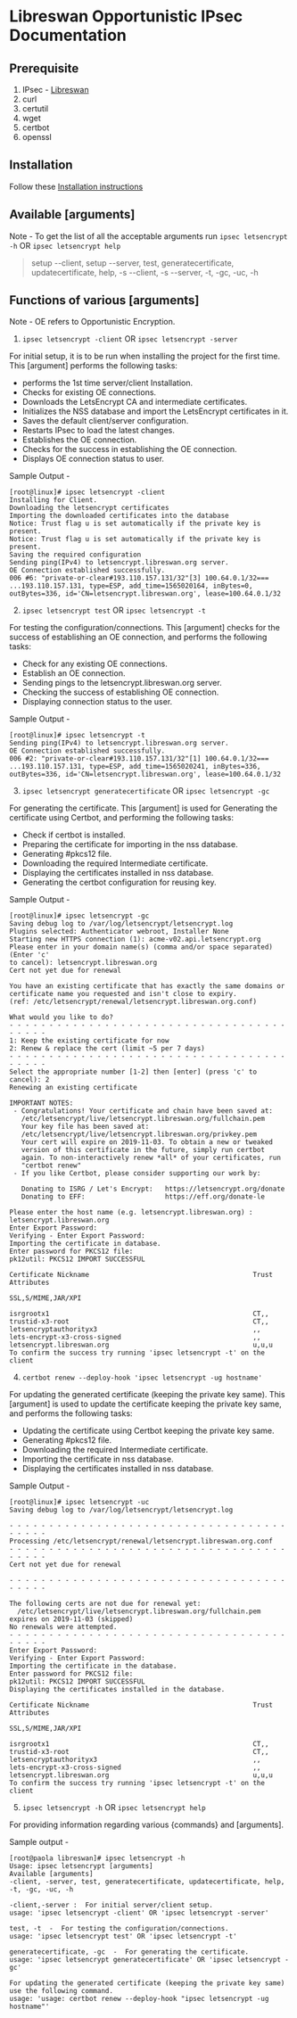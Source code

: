 # Libreswan Opportunistic IPsec Documentation

## Prerequisite
1. IPsec -  [Libreswan](https://github.com/libreswan/libreswan/)
2. curl
3. certutil
4. wget
5. certbot
6. openssl

## Installation

Follow these [Installation instructions](https://github.com/libreswan/libreswan/blob/master/README.md#compiling-the-userland-and-ike-daemon-manually-in-usrlocal)

## Available [arguments]
Note - To get the list of all the acceptable arguments run `ipsec letsencrypt -h` OR `ipsec letsencrypt help`

> setup --client, setup --server, test, generatecertificate, updatecertificate, help, -s --client, -s --server, -t, -gc, -uc, -h

## Functions of various [arguments]
Note - OE refers to Opportunistic Encryption.

1. `ipsec letsencrypt -client` OR `ipsec letsencrypt -server`

For initial setup, it is to be run when installing the project for the first time. This [argument] performs the following tasks:
* performs the 1st time server/client Installation.
* Checks for existing OE connections.
* Downloads the LetsEncrypt CA and intermediate certificates.
* Initializes the NSS database and import the LetsEncrypt certificates in it.
* Saves the default client/server configuration.
* Restarts IPsec to load the latest changes.
* Establishes the OE connection.
* Checks for the success in establishing the OE connection.
* Displays OE connection status to user.

Sample Output -
```
[root@linux]# ipsec letsencrypt -client
Installing for Client.
Downloading the letsencrypt certificates
Importing the downloaded certificates into the database
Notice: Trust flag u is set automatically if the private key is present.
Notice: Trust flag u is set automatically if the private key is present.
Saving the required configuration
Sending ping(IPv4) to letsencrypt.libreswan.org server.
OE Connection established successfully.
006 #6: "private-or-clear#193.110.157.131/32"[3] 100.64.0.1/32=== ...193.110.157.131, type=ESP, add_time=1565020164, inBytes=0, outBytes=336, id='CN=letsencrypt.libreswan.org', lease=100.64.0.1/32
```

2. `ipsec letsencrypt test` OR `ipsec letsencrypt -t`

For testing the configuration/connections. This [argument] checks for the success of establishing an OE connection, and performs the following tasks:
* Check for any existing OE connections.
* Establish an OE connection.
* Sending pings to the letsencrypt.libreswan.org server.
* Checking the success of establishing OE connection.
* Displaying connection status to the user.

Sample Output -
```
[root@linux]# ipsec letsencrypt -t
Sending ping(IPv4) to letsencrypt.libreswan.org server.
OE Connection established successfully.
006 #2: "private-or-clear#193.110.157.131/32"[1] 100.64.0.1/32=== ...193.110.157.131, type=ESP, add_time=1565020241, inBytes=336, outBytes=336, id='CN=letsencrypt.libreswan.org', lease=100.64.0.1/32
```

3. `ipsec letsencrypt generatecertificate` OR `ipsec letsencrypt -gc`

For generating the certificate. This [argument] is used for Generating the certificate using Certbot, and performing the following tasks:
* Check if certbot is installed.
* Preparing the certificate for importing in the nss database.
* Generating #pkcs12 file.
* Downloading the required Intermediate certificate.
* Displaying the certificates installed in nss database.
* Generating the certbot configuration for reusing key.

Sample Output -
```
[root@linux]# ipsec letsencrypt -gc
Saving debug log to /var/log/letsencrypt/letsencrypt.log
Plugins selected: Authenticator webroot, Installer None
Starting new HTTPS connection (1): acme-v02.api.letsencrypt.org
Please enter in your domain name(s) (comma and/or space separated)  (Enter 'c'
to cancel): letsencrypt.libreswan.org
Cert not yet due for renewal

You have an existing certificate that has exactly the same domains or certificate name you requested and isn't close to expiry.
(ref: /etc/letsencrypt/renewal/letsencrypt.libreswan.org.conf)

What would you like to do?
- - - - - - - - - - - - - - - - - - - - - - - - - - - - - - - - - - - - - - - -
1: Keep the existing certificate for now
2: Renew & replace the cert (limit ~5 per 7 days)
- - - - - - - - - - - - - - - - - - - - - - - - - - - - - - - - - - - - - - - -
Select the appropriate number [1-2] then [enter] (press 'c' to cancel): 2
Renewing an existing certificate

IMPORTANT NOTES:
 - Congratulations! Your certificate and chain have been saved at:
   /etc/letsencrypt/live/letsencrypt.libreswan.org/fullchain.pem
   Your key file has been saved at:
   /etc/letsencrypt/live/letsencrypt.libreswan.org/privkey.pem
   Your cert will expire on 2019-11-03. To obtain a new or tweaked
   version of this certificate in the future, simply run certbot
   again. To non-interactively renew *all* of your certificates, run
   "certbot renew"
 - If you like Certbot, please consider supporting our work by:

   Donating to ISRG / Let's Encrypt:   https://letsencrypt.org/donate
   Donating to EFF:                    https://eff.org/donate-le

Please enter the host name (e.g. letsencrypt.libreswan.org) : letsencrypt.libreswan.org
Enter Export Password:
Verifying - Enter Export Password:
Importing the certificate in database.
Enter password for PKCS12 file:
pk12util: PKCS12 IMPORT SUCCESSFUL

Certificate Nickname                                         Trust Attributes
                                                             SSL,S/MIME,JAR/XPI

isrgrootx1                                                   CT,,
trustid-x3-root                                              CT,,
letsencryptauthorityx3                                       ,,   
lets-encrypt-x3-cross-signed                                 ,,   
letsencrypt.libreswan.org                                    u,u,u
To confirm the success try running 'ipsec letsencrypt -t' on the client
```

4. `certbot renew --deploy-hook 'ipsec letsencrypt -ug hostname'`

For updating the generated certificate (keeping the private key same). This [argument] is used to update the certificate keeping the private key same, and performs the following tasks:
* Updating the certificate using Certbot keeping the private key same.
* Generating #pkcs12 file.
* Downloading the required Intermediate certificate.
* Importing the certificate in nss database.
* Displaying the certificates installed in nss database.

Sample Output -
```
[root@linux]# ipsec letsencrypt -uc
Saving debug log to /var/log/letsencrypt/letsencrypt.log

- - - - - - - - - - - - - - - - - - - - - - - - - - - - - - - - - - - - - - - -
Processing /etc/letsencrypt/renewal/letsencrypt.libreswan.org.conf
- - - - - - - - - - - - - - - - - - - - - - - - - - - - - - - - - - - - - - - -
Cert not yet due for renewal

- - - - - - - - - - - - - - - - - - - - - - - - - - - - - - - - - - - - - - - -

The following certs are not due for renewal yet:
  /etc/letsencrypt/live/letsencrypt.libreswan.org/fullchain.pem expires on 2019-11-03 (skipped)
No renewals were attempted.
- - - - - - - - - - - - - - - - - - - - - - - - - - - - - - - - - - - - - - - -
Enter Export Password:
Verifying - Enter Export Password:
Importing the certificate in the database.
Enter password for PKCS12 file:
pk12util: PKCS12 IMPORT SUCCESSFUL
Displaying the certificates installed in the database.

Certificate Nickname                                         Trust Attributes
                                                             SSL,S/MIME,JAR/XPI

isrgrootx1                                                   CT,,
trustid-x3-root                                              CT,,
letsencryptauthorityx3                                       ,,   
lets-encrypt-x3-cross-signed                                 ,,   
letsencrypt.libreswan.org                                    u,u,u
To confirm the success try running 'ipsec letsencrypt -t' on the client
```

5. `ipsec letsencrypt -h` OR `ipsec letsencrypt help`

For providing information regarding various {commands} and [arguments].

Sample output -
```
[root@paola libreswan]# ipsec letsencrypt -h
Usage: ipsec letsencrypt [arguments]
Available [arguments]
-client, -server, test, generatecertificate, updatecertificate, help, -t, -gc, -uc, -h

-client,-server :  For initial server/client setup.
usage: 'ipsec letsencrypt -client' OR 'ipsec letsencrypt -server'

test, -t  -  For testing the configuration/connections.
usage: 'ipsec letsencrypt test' OR 'ipsec letsencrypt -t'

generatecertificate, -gc  -  For generating the certificate.
usage: 'ipsec letsencrypt generatecertificate' OR 'ipsec letsencrypt -gc'

For updating the generated certificate (keeping the private key same) use the following command.
usage: 'usage: certbot renew --deploy-hook "ipsec letsencrypt -ug hostname"'
```
